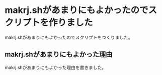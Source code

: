 # makrj.shがあまりにもよかったのでスクリプトを作りました

makrj.shがあまりにもよかったのでスクリプトをつくりました。


## makrj.shがあまりにもよかった理由

makrj.shがあまりにもよかった理由を書きました。


